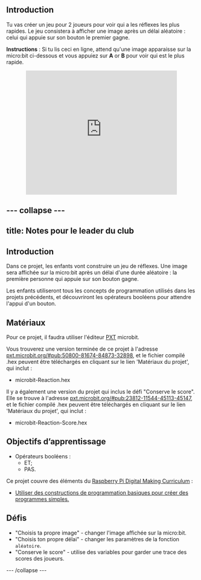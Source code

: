## Introduction

Tu vas créer un jeu pour 2 joueurs pour voir qui a les réflexes les plus rapides. Le jeu consistera à afficher une image après un délai aléatoire : celui qui appuie sur son bouton le premier gagne.

__Instructions__&nbsp;: Si tu lis ceci en ligne, attend qu'une image apparaisse sur la micro:bit ci-dessous et vous appuiez sur __A__ or __B__ pour voir qui est le plus rapide.

<div class="trinket" style="width:400px;margin: 0 auto;">
<div style="position:relative;height:0;padding-bottom:81.97%;overflow:hidden;"><iframe style="position:absolute;top:0;left:0;width:100%;height:100%;" src="https://pxt.microbit.org/---run?id=_RAu6KxHvEXMp" allowfullscreen="allowfullscreen" sandbox="allow-popups allow-scripts allow-same-origin" frameborder="0"></iframe></div>
</div>


--- collapse ---
---
title: Notes pour le leader du club
---


## Introduction
Dans ce projet, les enfants vont construire un jeu de réflexes. Une image sera affichée sur la micro:bit après un délai d'une durée aléatoire : la première personne qui appuie sur son bouton gagne.

Les enfants utiliseront tous les concepts de programmation utilisés dans les projets précédents, et découvriront les opérateurs booléens pour attendre l'appui d'un bouton.

## Matériaux
Pour ce projet, il faudra utiliser l'éditeur [PXT](http://jumpto.cc/pxt-new) microbit.

Vous trouverez une version terminée de ce projet à l'adresse [pxt.microbit.org/#pub:50800-81674-84873-32898](https://pxt.microbit.org/#pub:50800-81674-84873-32898),  et le fichier compilé .hex peuvent être téléchargés en cliquant sur le lien 'Matériaux du projet', qui inclut&nbsp;:

+ microbit-Reaction.hex

Il y a également une version du projet qui inclus le défi "Conserve le score". Elle se trouve à l'adresse [pxt.microbit.org/#pub:23812-11544-45113-45147](https://pxt.microbit.org/#pub:23812-11544-45113-45147), et le fichier compilé .hex peuvent être téléchargés en cliquant sur le lien 'Matériaux du projet', qui inclut&nbsp;:

+ microbit-Reaction-Score.hex

## Objectifs d’apprentissage
+ Opérateurs booléens&nbsp;:
	+ ET;
	+ PAS.

Ce projet couvre des éléments du [Raspberry Pi Digital Making Curriculum](http://rpf.io/curriculum)&nbsp;:

+ [Utiliser des constructions de programmation basiques pour créer des programmes simples.](https://www.raspberrypi.org/curriculum/programming/creator)

## Défis
+ "Choisis ta propre image" - changer l'image affichée sur la micro:bit.
+ "Choisis ton propre délai" - changer les paramètres de la fonction `aléatoire`.
+ "Conserve le score" - utilise des variables pour garder une trace des scores des joueurs.

--- /collapse ---